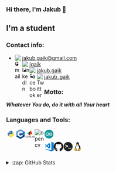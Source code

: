 ### Hi there, I'm Jakub 👋

## I'm a student

### Contact info:

+   [<img align="left" alt="Gmail" width="20px" src="https://cdn.jsdelivr.net/npm/simple-icons@v3/icons/gmail.svg" />jakub.gaik@gmail.com][gmail]
+   [<img align="left" alt="LinkedIn" width="20px" src="https://cdn.jsdelivr.net/npm/simple-icons@v3/icons/linkedin.svg" />jgaik][linkedin]
+   [<img align="left" alt="Facebook" width="20px" src="https://cdn.jsdelivr.net/npm/simple-icons@v3/icons/facebook.svg" />jakub.gaik][facebook]
+   [<img align="left" alt="Twitter" width="20px" src="https://cdn.jsdelivr.net/npm/simple-icons@v3/icons/twitter.svg" />jakub_gaik][twitter]


### Motto:
___Whatever You do, do it with all Your heart___

### Languages and Tools:
[<img align="left" alt="Python" width="26px" src="https://raw.githubusercontent.com/github/explore/80688e429a7d4ef2fca1e82350fe8e3517d3494d/topics/python/python.png" />]()
[<img align="left" alt="Cpp" width="26px" src="https://raw.githubusercontent.com/github/explore/80688e429a7d4ef2fca1e82350fe8e3517d3494d/topics/cpp/cpp.png" />]()
[<img align="left" alt="Matlab" width="26px" src="https://raw.githubusercontent.com/github/explore/80688e429a7d4ef2fca1e82350fe8e3517d3494d/topics/matlab/matlab.png" />]()
[<img align="left" alt="opencv" width="26px" src="https://www.vectorlogo.zone/logos/opencv/opencv-icon.svg" />]()
[<img align="left" alt="Arduino" width="26px" src="https://raw.githubusercontent.com/github/explore/80688e429a7d4ef2fca1e82350fe8e3517d3494d/topics/arduino/arduino.png" />]()
<br/>
<br/>
[<img align="left" alt="Visual Studio Code" width="26px" src="https://raw.githubusercontent.com/github/explore/80688e429a7d4ef2fca1e82350fe8e3517d3494d/topics/visual-studio-code/visual-studio-code.png" />]()
[<img align="left" alt="GitHub" width="26px" src="https://raw.githubusercontent.com/github/explore/78df643247d429f6cc873026c0622819ad797942/topics/github/github.png" />]()
[<img align="left" alt="Terminal" width="26px" src="https://raw.githubusercontent.com/github/explore/80688e429a7d4ef2fca1e82350fe8e3517d3494d/topics/terminal/terminal.png" />]()
[<img align="left" alt="Linux" width="26px" src="https://raw.githubusercontent.com/github/explore/80688e429a7d4ef2fca1e82350fe8e3517d3494d/topics/linux/linux.png" />]()

<br />
<br />



<details>
  <summary>:zap: GitHub Stats</summary>

  [<img align="left" src="https://github-readme-stats.vercel.app/api/top-langs?username=jgaik&show_icons=true&locale=en&layout=compact" alt="jgaik" />](https://github.com/jgaik?tab=repositories)

</details>

[twitter]: https://twitter.com/jakub_gaik
[linkedin]: https://linkedin.com/in/jgaik
[gmail]: mailto:jakub.gaik@gmail.com
[facebook]: https://facebook.com/jakub.gaik
